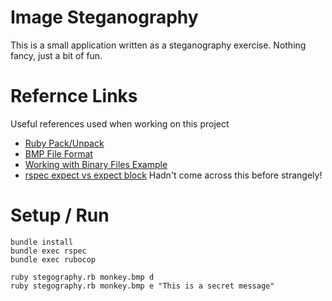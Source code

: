 # Image Steganography
This is a small application written as a steganography exercise.
Nothing fancy, just a bit of fun.

# Refernce Links
Useful references used when working on this project

* [Ruby Pack/Unpack](https://www.rubydoc.info/stdlib/core/String:unpack)
* [BMP File Format](https://en.wikipedia.org/wiki/BMP_file_format)
* [Working with Binary Files Example](https://www.visuality.pl/posts/cs-lessons-001-working-with-binary-files)
* [rspec expect vs expect block](https://stackoverflow.com/questions/19960831/rspec-expect-vs-expect-with-block-whats-the-difference) Hadn't come across this before strangely!

# Setup / Run
```
bundle install
bundle exec rspec
bundle exec rubocop
```

```
ruby stegography.rb monkey.bmp d
ruby stegography.rb monkey.bmp e "This is a secret message"
```
